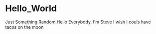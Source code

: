 # Hello_World
Just Something Random
Hello Everybody, I'm Steve
I wish I couls have tacos on the moon

